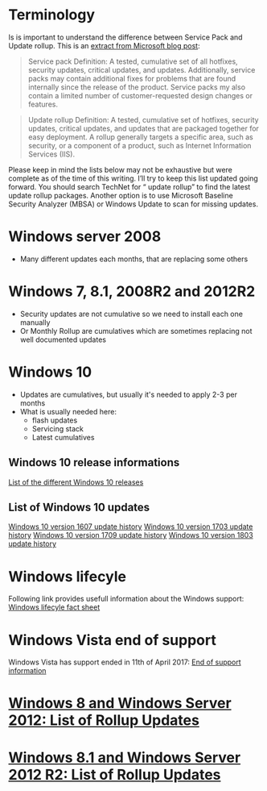 
# Terminology
Is is important to understand the difference between Service Pack and Update rollup. This is an [extract from Microsoft blog post](https://blogs.msdn.microsoft.com/muaddib/2014/02/03/list-of-rollup-updates-for-windows-88-1-windows-server-2012-2012-r2/):

>Service pack 
>Definition: A tested, cumulative set of all hotfixes, security updates, critical updates, and updates. Additionally, service packs may contain additional fixes for problems that are found internally since the release of the product. Service packs my also contain a limited number of customer-requested design changes or features.

>Update rollup 
>Definition: A tested, cumulative set of hotfixes, security updates, critical updates, and updates that are packaged together for easy deployment. A rollup generally targets a specific area, such as security, or a component of a product, such as Internet Information Services (IIS).

Please keep in mind the lists below may not be exhaustive but were complete as of the time of this writing.  I’ll try to keep this list updated going forward.  You should search TechNet for “<operating system> update rollup” to find the latest update rollup packages.  Another option is to use Microsoft Baseline Security Analyzer (MBSA) or Windows Update to scan for missing updates.


# Windows server 2008
* Many different updates each months, that are replacing some others

# Windows 7, 8.1, 2008R2 and 2012R2
* Security updates are not cumulative so we need to install each one manually
* Or Monthly Rollup are cumulatives which are sometimes replacing not well documented updates 

# Windows 10
* Updates are cumulatives, but usually it's needed to apply 2-3 per months
* What is usually needed here: 
  * flash updates
  * Servicing stack
  * Latest cumulatives

## Windows 10 release informations
[List of the different Windows 10 releases](https://www.microsoft.com/en-us/itpro/windows-10/release-information)  
 
## List of Windows 10 updates
[Windows 10 version 1607 update history](https://support.microsoft.com/fr-fr/help/4000825)
[Windows 10 version 1703 update history](https://support.microsoft.com/fr-fr/help/4018124/windows-10-update-history)
[Windows 10 version 1709 update history](https://support.microsoft.com/fr-fr/help/4043454)
[Windows 10 version 1803 update history](https://support.microsoft.com/fr-fr/help/4099479)


# Windows lifecyle
Following link provides usefull information about the Windows support: [Windows lifecyle fact sheet](https://support.microsoft.com/en-au/help/13853/windows-lifecycle-fact-sheet)

# Windows Vista end of support
Windows Vista has support ended in 11th of April 2017: [End of support information](https://support.microsoft.com/en-ca/help/22882/windows-vista-end-of-support)

# [Windows 8 and Windows Server 2012: List of Rollup Updates](https://social.technet.microsoft.com/wiki/contents/articles/23820.windows-8-and-windows-server-2012-list-of-rollup-updates.aspx)

# [Windows 8.1 and Windows Server 2012 R2: List of Rollup Updates](https://social.technet.microsoft.com/wiki/contents/articles/23823.windows-8-1-and-windows-server-2012-r2-list-of-rollup-updates.aspx)
